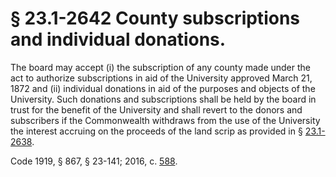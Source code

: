 # § 23.1-2642 County subscriptions and individual donations.

<p>The board may accept (i) the subscription of any county made under the act to authorize subscriptions in aid of the University approved March 21, 1872 and (ii) individual donations in aid of the purposes and objects of the University. Such donations and subscriptions shall be held by the board in trust for the benefit of the University and shall revert to the donors and subscribers if the Commonwealth withdraws from the use of the University the interest accruing on the proceeds of the land scrip as provided in § <a href='http://law.lis.virginia.gov/vacode/23.1-2638/'>23.1-2638</a>.</p><p>Code 1919, § 867, § 23-141; 2016, c. <a href='http://lis.virginia.gov/cgi-bin/legp604.exe?161+ful+CHAP0588'>588</a>.</p>